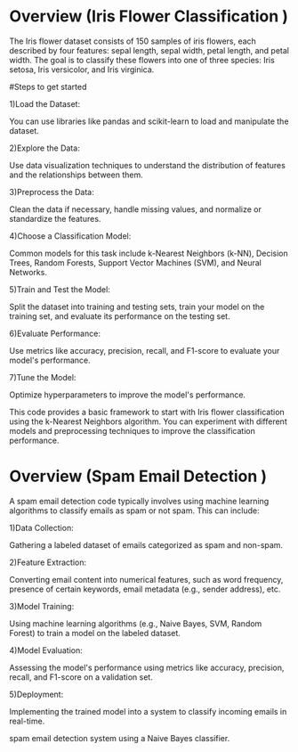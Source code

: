 # Overview (Iris Flower Classification )

The Iris flower dataset consists of 150 samples of iris flowers, each described by four features: sepal length, sepal width, petal length, and petal width. The goal is to classify these flowers into one of three species: Iris setosa, Iris versicolor, and Iris virginica.

#Steps to get started

1)Load the Dataset:

You can use libraries like pandas and scikit-learn to load and manipulate the dataset.

2)Explore the Data:

Use data visualization techniques to understand the distribution of features and the relationships between them.

3)Preprocess the Data:

Clean the data if necessary, handle missing values, and normalize or standardize the features.

4)Choose a Classification Model:

Common models for this task include k-Nearest Neighbors (k-NN), Decision Trees, Random Forests, Support Vector Machines (SVM), and Neural Networks.

5)Train and Test the Model:

Split the dataset into training and testing sets, train your model on the training set, and evaluate its performance on the testing set.

6)Evaluate Performance:

Use metrics like accuracy, precision, recall, and F1-score to evaluate your model's performance.

7)Tune the Model:

Optimize hyperparameters to improve the model's performance.


This code provides a basic framework to start with Iris flower classification using the k-Nearest Neighbors algorithm. You can experiment with different models and preprocessing techniques to improve the classification performance.


# Overview (Spam Email Detection )

A spam email detection code typically involves using machine learning algorithms to classify emails as spam or not spam. This can include:

1)Data Collection:

Gathering a labeled dataset of emails categorized as spam and non-spam.

2)Feature Extraction: 

Converting email content into numerical features, such as word frequency, presence of certain keywords, email metadata (e.g., sender address), etc.

3)Model Training:

Using machine learning algorithms (e.g., Naive Bayes, SVM, Random Forest) to train a model on the labeled dataset.

4)Model Evaluation:

Assessing the model's performance using metrics like accuracy, precision, recall, and F1-score on a validation set.

5)Deployment:

Implementing the trained model into a system to classify incoming emails in real-time.

spam email detection system using a Naive Bayes classifier.



